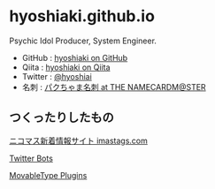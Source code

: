 # hyoshiaki.github.io

Psychic Idol Producer, System Engineer.

* GitHub&nbsp;:&nbsp;[hyoshiaki on GitHub](https://github.com/hyoshiaki/)
* Qiita&nbsp;:&nbsp;[hyoshiaki on Qiita](https://qiita.com/hyoshiaki)
* Twitter&nbsp;:&nbsp;[@hyoshiai](https://twitter.com/hyoshiaki)
* 名刺&nbsp;:&nbsp;[パクちゃま名刺 at THE NAMECARDM@STER](https://ncm.fvhp.net/name_cards/369)

## つくったりしたもの

[ニコマス新着情報サイト imastags.com](https://www.imastags.com)

[Twitter Bots](twitter.html)

[MovableType Plugins](mt.html)